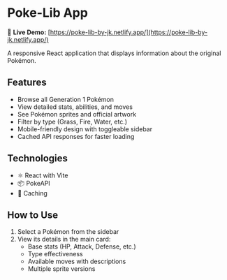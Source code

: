# Poke-Lib App

🔗 **Live Demo:** [https://poke-lib-by-jk.netlify.app/](https://poke-lib-by-jk.netlify.app/)

A responsive React application that displays information about the original Pokémon.

## Features

- Browse all Generation 1 Pokémon
- View detailed stats, abilities, and moves
- See Pokémon sprites and official artwork
- Filter by type (Grass, Fire, Water, etc.)
- Mobile-friendly design with toggleable sidebar
- Cached API responses for faster loading

## Technologies

- ⚛️ React with Vite
- 📦 PokeAPI
- 💾 Caching

## How to Use

1. Select a Pokémon from the sidebar
2. View its details in the main card:
   - Base stats (HP, Attack, Defense, etc.)
   - Type effectiveness
   - Available moves with descriptions
   - Multiple sprite versions
